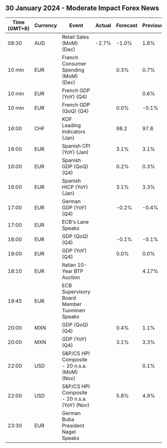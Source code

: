 ## 30 January 2024 - Moderate Impact Forex News

| Time (GMT+8) | Currency | Event | Actual | Forecast | Previous |
|------|----------|-------|--------|----------|----------|
| 08:30 | AUD | Retail Sales (MoM) (Dec) | -2.7% | -1.0% | 1.6% |
| 10 min | EUR | French Consumer Spending (MoM) (Dec) |  | 0.3% | 0.7% |
| 10 min | EUR | French GDP (YoY) (Q4) |  |  | 0.6% |
| 10 min | EUR | French GDP (QoQ) (Q4) |  | 0.0% | -0.1% |
| 16:00 | CHF | KOF Leading Indicators (Jan) |  | 98.2 | 97.8 |
| 16:00 | EUR | Spanish CPI (YoY) (Jan) |  | 3.1% | 3.1% |
| 16:00 | EUR | Spanish GDP (QoQ) (Q4) |  | 0.2% | 0.3% |
| 16:00 | EUR | Spanish HICP (YoY) (Jan) |  | 3.1% | 3.3% |
| 17:00 | EUR | German GDP (YoY) (Q4) |  | -0.2% | -0.4% |
| 17:00 | EUR | ECB's Lane Speaks |  |  |  |
| 18:00 | EUR | GDP (QoQ) (Q4) |  | -0.1% | -0.1% |
| 18:00 | EUR | GDP (YoY) (Q4) |  | 0.0% | 0.0% |
| 18:10 | EUR | Italian 10-Year BTP Auction |  |  | 4.17% |
| 19:45 | EUR | ECB Supervisory Board Member Tuominen Speaks |  |  |  |
| 20:00 | MXN | GDP (QoQ) (Q4) |  | 0.4% | 1.1% |
| 20:00 | MXN | GDP (YoY) (Q4) |  | 3.1% | 3.3% |
| 22:00 | USD | S&P/CS HPI Composite - 20 n.s.a. (MoM) (Nov) |  |  | 0.1% |
| 22:00 | USD | S&P/CS HPI Composite - 20 n.s.a. (YoY) (Nov) |  | 5.8% | 4.9% |
| 23:30 | EUR | German Buba President Nagel Speaks |  |  |  |
